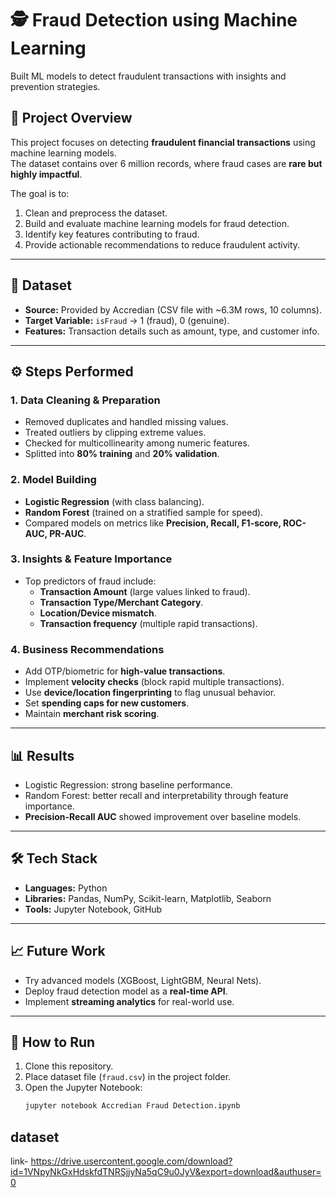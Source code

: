 # 🕵️ Fraud Detection using Machine Learning

Built ML models to detect fraudulent transactions with insights and prevention strategies.

## 📌 Project Overview  
This project focuses on detecting **fraudulent financial transactions** using machine learning models.  
The dataset contains over 6 million records, where fraud cases are **rare but highly impactful**.  

The goal is to:  
1. Clean and preprocess the dataset.  
2. Build and evaluate machine learning models for fraud detection.  
3. Identify key features contributing to fraud.  
4. Provide actionable recommendations to reduce fraudulent activity.  

---

## 📂 Dataset  
- **Source:** Provided by Accredian (CSV file with ~6.3M rows, 10 columns).  
- **Target Variable:** `isFraud` → 1 (fraud), 0 (genuine).  
- **Features:** Transaction details such as amount, type, and customer info.  

---

## ⚙️ Steps Performed  

### 1. Data Cleaning & Preparation  
- Removed duplicates and handled missing values.  
- Treated outliers by clipping extreme values.  
- Checked for multicollinearity among numeric features.  
- Splitted into **80% training** and **20% validation**.  

### 2. Model Building  
- **Logistic Regression** (with class balancing).  
- **Random Forest** (trained on a stratified sample for speed).  
- Compared models on metrics like **Precision, Recall, F1-score, ROC-AUC, PR-AUC**.  

### 3. Insights & Feature Importance  
- Top predictors of fraud include:  
  - **Transaction Amount** (large values linked to fraud).  
  - **Transaction Type/Merchant Category**.  
  - **Location/Device mismatch**.  
  - **Transaction frequency** (multiple rapid transactions).  

### 4. Business Recommendations  
- Add OTP/biometric for **high-value transactions**.  
- Implement **velocity checks** (block rapid multiple transactions).  
- Use **device/location fingerprinting** to flag unusual behavior.  
- Set **spending caps for new customers**.  
- Maintain **merchant risk scoring**.  

---

## 📊 Results  
- Logistic Regression: strong baseline performance.  
- Random Forest: better recall and interpretability through feature importance.  
- **Precision-Recall AUC** showed improvement over baseline models.  

---

## 🛠️ Tech Stack  
- **Languages:** Python  
- **Libraries:** Pandas, NumPy, Scikit-learn, Matplotlib, Seaborn  
- **Tools:** Jupyter Notebook, GitHub  

---

## 📈 Future Work  
- Try advanced models (XGBoost, LightGBM, Neural Nets).  
- Deploy fraud detection model as a **real-time API**.  
- Implement **streaming analytics** for real-world use.  

---

## 📌 How to Run  
1. Clone this repository.  
2. Place dataset file (`fraud.csv`) in the project folder.  
3. Open the Jupyter Notebook:  
   ```bash
   jupyter notebook Accredian Fraud Detection.ipynb

## dataset 
link- https://drive.usercontent.google.com/download?id=1VNpyNkGxHdskfdTNRSjjyNa5qC9u0JyV&export=download&authuser=0
